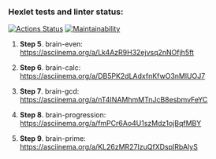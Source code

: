 ### Hexlet tests and linter status:
[![Actions Status](https://github.com/braimm/python-project-49/actions/workflows/hexlet-check.yml/badge.svg)](https://github.com/braimm/python-project-49/actions)
[![Maintainability](https://api.codeclimate.com/v1/badges/1a07882a81ba9400bf61/maintainability)](https://codeclimate.com/github/braimm/python-project-49/maintainability)


1. **Step 5**. brain-even: 
https://asciinema.org/a/Lk4AzR9H32ejvsq2nNOfjh5ft
    
2. **Step 6**. brain-calc: 
https://asciinema.org/a/DB5PK2dLAdxfnKfwO3nMlUOJ7
    
3. **Step 7**. brain-gcd: 
https://asciinema.org/a/nT4INAMhmMTnJcB8esbmvFeYC
    
4. **Step 8**. brain-progression: 
https://asciinema.org/a/fmPCr6Ao4U1szMdz1ojBqfMBY
    
5. **Step 9**. brain-prime: 
https://asciinema.org/a/KL26zMR27IzuQfXDspIRbAlyS
   
